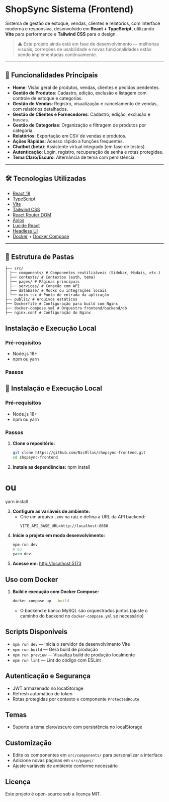 # ShopSync Sistema (Frontend)

Sistema de gestão de estoque, vendas, clientes e relatórios, com interface moderna e responsiva, desenvolvido em **React + TypeScript**, utilizando **Vite** para performance e **Tailwind CSS** para o design.

> ⚠️ Este projeto ainda está em fase de desenvolvimento — melhorias visuais, correções de usabilidade e novas funcionalidades estão sendo implementadas continuamente.

---

## 🚀 Funcionalidades Principais

- **Home**: Visão geral de produtos, vendas, clientes e pedidos pendentes.
- **Gestão de Produtos**: Cadastro, edição, exclusão e listagem com controle de estoque e categorias.
- **Gestão de Vendas**: Registro, visualização e cancelamento de vendas, com relatórios detalhados.
- **Gestão de Clientes e Fornecedores**: Cadastro, edição, exclusão e buscas.
- **Gestão de Categorias**: Organização e filtragem de produtos por categoria.
- **Relatórios**: Exportação em CSV de vendas e produtos.
- **Ações Rápidas**: Acesso rápido a funções frequentes.
- **Chatbot (beta)**: Assistente virtual integrado (em fase de testes).
- **Autenticação**: Login, registro, recuperação de senha e rotas protegidas.
- **Tema Claro/Escuro**: Alternância de tema com persistência.

---

## 🛠️ Tecnologias Utilizadas

- [React 18](https://react.dev/)
- [TypeScript](https://www.typescriptlang.org/)
- [Vite](https://vitejs.dev/)
- [Tailwind CSS](https://tailwindcss.com/)
- [React Router DOM](https://reactrouter.com/)
- [Axios](https://axios-http.com/)
- [Lucide React](https://lucide.dev/)
- [Headless UI](https://headlessui.dev/)
- [Docker](https://www.docker.com/) + [Docker Compose](https://docs.docker.com/compose/)

---

## 📁 Estrutura de Pastas
```
├── src/
│ ├── components/ # Componentes reutilizáveis (Sidebar, Modais, etc.)
│ ├── contexts/ # Contextos (auth, tema)
│ ├── pages/ # Páginas principais
│ ├── services/ # Conexão com API
│ ├── database/ # Mocks ou integrações locais
│ └── main.tsx # Ponto de entrada da aplicação
├── public/ # Arquivos estáticos
├── Dockerfile # Configuração para build com Nginx
├── docker-compose.yml # Orquestra frontend/backend/db
├── nginx.conf # Configuração do Nginx

```

## Instalação e Execução Local

### Pré-requisitos
- Node.js 18+
- npm ou yarn

### Passos

## 🧪 Instalação e Execução Local

### Pré-requisitos
- Node.js 18+
- npm ou yarn

### Passos

1. **Clone o repositório:**
   ```bash
   git clone https://github.com/Nic0llas/shopsync-frontend.git
   cd shopsync-frontend

2. **Instale as dependências:**
npm install
# ou
yarn install

3. **Configure as variáveis de ambiente:**
   - Crie um arquivo `.env` na raiz e defina a URL da API backend:
     ```
     VITE_API_BASE_URL=http://localhost:8080

     ```
4. **Inicie o projeto em modo desenvolvimento:**
   ```bash
   npm run dev
   # ou
   yarn dev
   ```
5. **Acesse em:** [http://localhost:5173](http://localhost:5173)

## Uso com Docker

1. **Build e execução com Docker Compose:**
   ```bash
   docker-compose up --build
   ```
   - O backend e banco MySQL são orquestrados juntos (ajuste o caminho do backend no `docker-compose.yml` se necessário)

## Scripts Disponíveis

- `npm run dev` — Inicia o servidor de desenvolvimento Vite
- `npm run build` — Gera build de produção
- `npm run preview` — Visualiza build de produção localmente
- `npm run lint` — Lint do código com ESLint

## Autenticação e Segurança
- JWT armazenado no localStorage
- Refresh automático de token
- Rotas protegidas por contexto e componente `ProtectedRoute`

## Temas
- Suporte a tema claro/escuro com persistência no localStorage

## Customização
- Edite os componentes em `src/components/` para personalizar a interface
- Adicione novas páginas em `src/pages/`
- Ajuste variáveis de ambiente conforme necessário

## Licença
Este projeto é open-source sob a licença MIT.